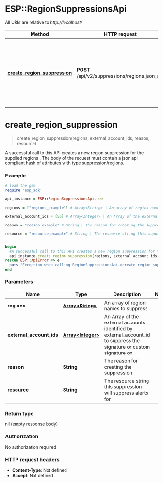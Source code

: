 # ESP::RegionSuppressionsApi

All URIs are relative to *http://localhost/*

Method | HTTP request | Description
------------- | ------------- | -------------
[**create_region_suppression**](RegionSuppressionsApi.md#create_region_suppression) | **POST** /api/v2/suppressions/regions.json_api | A successful call to this API creates a new region suppression for the supplied regions . The body of the request must contain a json api compliant hash of attributes with type suppression/regions.


# **create_region_suppression**
> create_region_suppression(regions, external_account_ids, reason, resource)

A successful call to this API creates a new region suppression for the supplied regions . The body of the request must contain a json api compliant hash of attributes with type suppression/regions.

### Example
```ruby
# load the gem
require 'esp_sdk'

api_instance = ESP::RegionSuppressionsApi.new

regions = ["regions_example"] # Array<String> | An array of region names to suppress

external_account_ids = [56] # Array<Integer> | An Array of the external accounts identified by external_account_id to suppress the signature or custom signature on

reason = "reason_example" # String | The reason for creating the suppression

resource = "resource_example" # String | The resource string this suppression will suppress alerts for


begin
  #A successful call to this API creates a new region suppression for the supplied regions . The body of the request must contain a json api compliant hash of attributes with type suppression/regions.
  api_instance.create_region_suppression(regions, external_account_ids, reason, resource)
rescue ESP::ApiError => e
  puts "Exception when calling RegionSuppressionsApi->create_region_suppression: #{e}"
end
```

### Parameters

Name | Type | Description  | Notes
------------- | ------------- | ------------- | -------------
 **regions** | [**Array&lt;String&gt;**](String.md)| An array of region names to suppress | 
 **external_account_ids** | [**Array&lt;Integer&gt;**](Integer.md)| An Array of the external accounts identified by external_account_id to suppress the signature or custom signature on | 
 **reason** | **String**| The reason for creating the suppression | 
 **resource** | **String**| The resource string this suppression will suppress alerts for | 

### Return type

nil (empty response body)

### Authorization

No authorization required

### HTTP request headers

 - **Content-Type**: Not defined
 - **Accept**: Not defined



